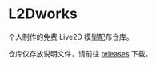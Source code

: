 # L2Dworks
个人制作的免费 Live2D 模型配布仓库。

仓库仅存放说明文件，请前往 [releases](https://github.com/hekatech/L2Dworks/releases) 下载。
